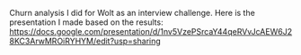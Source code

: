 Churn analysis I did for Wolt as an interview challenge.
Here is the presentation I made based on the results: 
https://docs.google.com/presentation/d/1nv5VzePSrcaY44qeRVvJcAEW6J28KC3ArwMROiRYHYM/edit?usp=sharing
